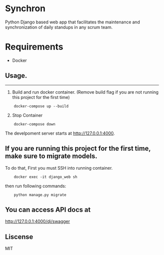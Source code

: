 # Synchron
Python Django based web app that facilitates the maintenance and synchronization of daily standups in any scrum team.

# Requirements
 - Docker

## Usage.
---
1. Build and run docker container. (Remove build flag if you are not running this project for the first time)
```
    docker-compose up --build
```

2. Stop Container
```
    docker-compose down
```

The develpoment server starts at http://127.0.0.1:4000.

## If you are running this project for the first time, make sure to migrate models.
To do that, First you must SSH into running container.
```
    docker exec -it django_web sh
```

then run following commands:
```
    python manage.py migrate
```


## You can access API docs at
http://127.0.0.1:4000/dj/swagger


## Liscense
MIT